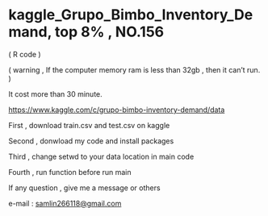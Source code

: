 # kaggle_Grupo_Bimbo_Inventory_Demand, top 8% , NO.156

( R code )

( warning , If the computer memory ram is less than 32gb , then it can’t run. )

It cost more than 30 minute.

https://www.kaggle.com/c/grupo-bimbo-inventory-demand/data

First , download train.csv and test.csv on kaggle

Second , donwload my code and install packages

Third , change setwd to your data location in main code

Fourth , run function before run main

If any question , give me a message or others

e-mail : samlin266118@gmail.com
